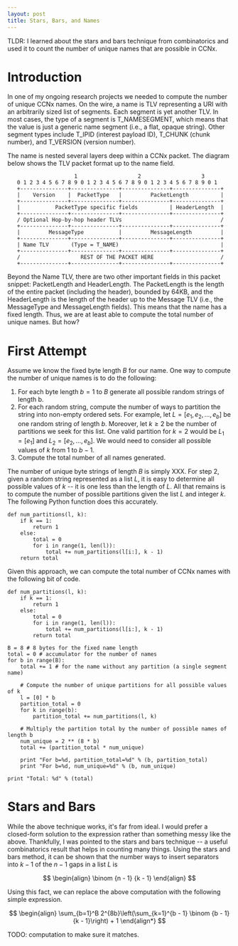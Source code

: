 ```yaml
---
layout: post
title: Stars, Bars, and Names
---
```


TLDR: I learned about the stars and bars technique from combinatorics and used it to count
the number of unique names that are possible in CCNx. 

# Introduction
 
In one of my ongoing research projects we needed to compute the number of unique CCNx names. 
On the wire, a name is TLV representing a URI with an arbitrarily sized list of segments. Each 
segment is yet another TLV. In most cases, the type of a segment is T_NAMESEGMENT, which means
that the value is just a generic name segment (i.e., a flat, opaque string). Other segment
types include T_IPID (interest payload ID), T_CHUNK (chunk number), and T_VERSION (version number).

The name is nested several layers deep within a CCNx packet. The diagram below shows the TLV
packet format up to the name field. 

~~~
                     1                   2                   3
   0 1 2 3 4 5 6 7 8 9 0 1 2 3 4 5 6 7 8 9 0 1 2 3 4 5 6 7 8 9 0 1
   +---------------+---------------+---------------+---------------+
   |    Version    |  PacketType   |         PacketLength          |
   +---------------+---------------+---------------+---------------+
   |           PacketType specific fields          | HeaderLength  |
   +---------------+---------------+---------------+---------------+
   / Optional Hop-by-hop header TLVs                               /
   +---------------+---------------+---------------+---------------+
   |         MessageType           |         MessageLength         |
   +---------------+---------------+---------------+---------------+
   | Name TLV       (Type = T_NAME)                                |
   +---------------+---------------+---------------+---------------+
   /                   REST OF THE PACKET HERE                     /
   +---------------+---------------+---------------+---------------+
~~~

Beyond the Name TLV, there are two other important fields in this packet snippet:
PacketLength and HeaderLength. The PacketLength is the length of the entire packet
(including the header), bounded by 64KB, and the HeaderLength is the length of the
header up to the Message TLV (i.e., the MessageType and MessageLength fields). 
This means that the name has a fixed length. Thus, we are at least able to compute 
the total number of unique names. But how?

# First Attempt

Assume we know the fixed byte length $B$ for our name. One way to compute the number of unique
names is to do the following:

1. For each byte length $b = 1$ to $B$ generate all possible random strings of length b. 
2. For each random string, compute the number of ways to partition the string into 
non-empty ordered sets. For example, let $L = [e_1, e_2, \dots, e_b]$ be one random string
of length $b$. Moreover, let $k \geq 2$ be the number of partitions we seek for this list.
One valid partition for $k = 2$ would be $L_1 = [e_1]$ and $L_2 = [e_2,\dots,e_b]$. We would 
need to consider all possible values of $k$ from $1$ to $b - 1$. 
3. Compute the total number of all names generated. 

The number of unique byte strings of length $B$ is simply XXX.
For step 2, given a random string represented as a list $L$, it is easy to determine all possible
values of $k$ -- it is one less than the length of $L$. All that remains is to compute the number
of possible partitions given the list $L$ and integer $k$. The following Python function
does this accurately. 

~~~
def num_partitions(l, k):
    if k == 1:
        return 1
    else:
        total = 0
        for i in range(1, len(l)):
            total += num_partitions(l[i:], k - 1)
    return total
~~~

Given this approach, we can compute the total number of CCNx names with the following bit of code.

~~~
def num_partitions(l, k):
    if k == 1:
        return 1
    else:
        total = 0
        for i in range(1, len(l)):
            total += num_partitions(l[i:], k - 1)
        return total

B = 8 # 8 bytes for the fixed name length
total = 0 # accumulator for the number of names
for b in range(B):
    total += 1 # for the name without any partition (a single segment name)

    # Compute the number of unique partitions for all possible values of k
    l = [0] * b
    partition_total = 0
    for k in range(b):
        partition_total += num_partitions(l, k)

    # Multiply the partition total by the number of possible names of length b
    num_unique = 2 ** (8 * b)
    total += (partition_total * num_unique)

    print "For b=%d, partition_total=%d" % (b, partition_total)
    print "For b=%d, num_unique=%d" % (b, num_unique)

print "Total: %d" % (total)
~~~

# Stars and Bars

While the above technique works, it's far from ideal. I would prefer a closed-form solution to
the expression rather than something messy like the above. Thankfully, I was pointed to the 
stars and bars technique -- a useful combinatorics result that helps in counting many things. 
Using the stars and bars method, it can be shown that the number ways to insert separators into
$k - 1$ of the $n - 1$ gaps in a list $L$ is 

$$
\begin{align}
\binom {n - 1} {k - 1}
\end{align}
$$

Using this fact, we can replace the above computation with the following simple expression.

$$
\begin{align}
\sum_{b=1}^B 2^{8b}\left(\sum_{k=1}^{b - 1} \binom {b - 1} {k - 1}\right) + 1
\end{align*}
$$

TODO: computation to make sure it matches.
